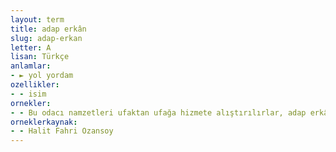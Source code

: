 ```yaml
---
layout: term
title: adap erkân
slug: adap-erkan
letter: A
lisan: Türkçe
anlamlar:
- ► yol yordam
ozellikler:
- - isim
ornekler:
- - Bu odacı namzetleri ufaktan ufağa hizmete alıştırılırlar, adap erkân öğrenirlerdi.
orneklerkaynak:
- - Halit Fahri Ozansoy
---
```

